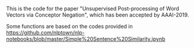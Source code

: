 
This is the code for the paper "Unsupervised Post-processing of Word Vectors via Conceptor Negation", which has been accepted by AAAI-2019.

Some functions are based on the codes provided in  https://github.com/nlptown/nlp-notebooks/blob/master/Simple%20Sentence%20Similarity.ipynb


